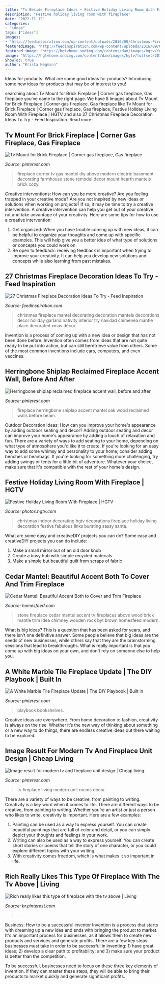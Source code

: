 ```yaml
---
title: "Tv Beside Fireplace Ideas ~ Festive Holiday Living Room With Fireplace"
description: "Festive holiday living room with fireplace"
date: "2022-11-12"
categories:
- "ideas"
tags: ["ideas"]
images:
- "http://feedinspiration.com/wp-content/uploads/2016/09/Christmas-Fireplace-Mantel-Decorating-Ideas.jpg"
featuredImage: "http://feedinspiration.com/wp-content/uploads/2016/09/Christmas-Fireplace-Mantel-Decorating-Ideas.jpg"
featured_image: "https://hgtvhome.sndimg.com/content/dam/images/hgtv/fullset/2012/10/22/0/Original_Brian-Patrick-Flynn-Holiday-House-fireplace-room-vert_s3x4.jpg.rend.hgtvcom.966.1288.suffix/1400973564938.jpeg"
image: "https://hgtvhome.sndimg.com/content/dam/images/hgtv/fullset/2012/10/22/0/Original_Brian-Patrick-Flynn-Holiday-House-fireplace-room-vert_s3x4.jpg.rend.hgtvcom.966.1288.suffix/1400973564938.jpeg"
ShowToc: true
author: "Krista Hegmann"
---
```



Ideas for products: What are some good ideas for products?
Introducing some new ideas for products that may be of interest to you!

	

		
searching about Tv Mount for Brick Fireplace | Corner gas fireplace, Gas fireplace you've came to the right page. We have 8 Images about Tv Mount for Brick Fireplace | Corner gas fireplace, Gas fireplace like Tv Mount for Brick Fireplace | Corner gas fireplace, Gas fireplace, Festive Holiday Living Room With Fireplace | HGTV and also 27 Christmas Fireplace Decoration Ideas To Try - Feed Inspiration. Read more:
		
    
## Tv Mount For Brick Fireplace | Corner Gas Fireplace, Gas Fireplace

<img loading=lazy src="https://i.pinimg.com/736x/64/26/30/6426300b1477419a10740cc924fe358c.jpg" onerror="this.onerror=null;this.src='https://tse1.mm.bing.net/th?id=OIP.NGqvUFCHcpJgrHgRS8jKewHaJo&amp;pid=15.1';" alt="Tv Mount for Brick Fireplace | Corner gas fireplace, Gas fireplace">

_Source: pinterest.com_

>fireplace corner tv gas mantel diy above modern electric basement decorating farmhouse stone remodel decor mount hearth mantels brick cozy. 

	

Creative interventions: How can you be more creative?
Are you feeling trapped in your creative mode? Are you not inspired by new ideas or solutions when working on projects? If so, it may be time to try a creative intervention. A creative intervention can help you get out of your creative rut and take advantage of your creativity. Here are some tips for how to use a creative intervention: 
1. Get organized: When you have trouble coming up with new ideas, it can be helpful to organize your thoughts and come up with specific examples. This will help give you a better idea of what type of solutions or concepts you could work on. 
2. Be open to feedback: receiving feedback is important when trying to improve your creativity. It can help you develop new solutions and concepts while also learning from past mistakes. 

    
## 27 Christmas Fireplace Decoration Ideas To Try - Feed Inspiration

<img loading=lazy src="http://feedinspiration.com/wp-content/uploads/2016/09/Christmas-Fireplace-Mantel-Decorating-Ideas.jpg" onerror="this.onerror=null;this.src='https://tse4.mm.bing.net/th?id=OIP.uXIXC9JG5kU7qiCLIIw_2wHaLJ&amp;pid=15.1';" alt="27 Christmas Fireplace Decoration Ideas To Try - Feed Inspiration">

_Source: feedinspiration.com_

>christmas fireplace mantel decorating decoration mantels decorations decor holiday garland nativity interior try navidad chimenea mantle place decorated xmas décor. 

	

Invention is a process of coming up with a new idea or design that has not been done before. Invention often comes from ideas that are not quite ready to be put into action, but can still beretrieve value from others. Some of the most common inventions include cars, computers, and even vaccines.

    
## Herringbone Shiplap Reclaimed Fireplace Accent Wall, Before And After

<img loading=lazy src="https://i.pinimg.com/736x/d2/8b/a7/d28ba754a27f792d4904fd6c482e830d.jpg" onerror="this.onerror=null;this.src='https://tse2.mm.bing.net/th?id=OIP.qsfOjAc8Q2wLAoVoL38raAHaHa&amp;pid=15.1';" alt="Herringbone shiplap reclaimed fireplace accent wall, before and after">

_Source: pinterest.com_

>fireplace herringbone shiplap accent mantel oak wood reclaimed walls before beam. 

	

Outdoor Decoration Ideas: How can you improve your home's appearance by adding outdoor seating and decor?
Adding outdoor seating and decor can improve your home's appearance by adding a touch of relaxation and fun. There are a variety of ways to add seating to your home, depending on what type of atmosphere you'd like it to create. If you're looking for an easy way to add some whimsy and personality to your home, consider adding benches or beanbags. If you're looking for something more challenging, try adding swings or tents for a little bit of adventure. Whatever your choice, make sure that it's compatible with the rest of your home's design.

    
## Festive Holiday Living Room With Fireplace | HGTV

<img loading=lazy src="https://hgtvhome.sndimg.com/content/dam/images/hgtv/fullset/2012/10/22/0/Original_Brian-Patrick-Flynn-Holiday-House-fireplace-room-vert_s3x4.jpg.rend.hgtvcom.966.1288.suffix/1400973564938.jpeg" onerror="this.onerror=null;this.src='https://tse3.mm.bing.net/th?id=OIP.1vbf_k5aSQb82L_sXD7hnAHaJ4&amp;pid=15.1';" alt="Festive Holiday Living Room With Fireplace | HGTV">

_Source: photos.hgtv.com_

>christmas indoor decorating hgtv decorations fireplace holiday living decoration festive fabulous links bursting sassy santa. 

	

What are some easy and creativeDIY projects you can do?
Some easy and creativeDIY projects you can do include:
1. Make a small mirror out of an old door knob
2. Create a busy hub with simple recycled materials
3. Make a simple but beautiful quilt from scraps of fabric

    
## Cedar Mantel: Beautiful Accent Both To Cover And Trim Fireplace

<img loading=lazy src="https://homesfeed.com/wp-content/uploads/2015/07/simple-stone-fireplace-idea-with-cedar-accent-above-the-arched-style-with-television-set-upon-brown-glossy-flooring-idea.jpg" onerror="this.onerror=null;this.src='https://tse1.mm.bing.net/th?id=OIP.JjrS_uJ9LPL_FtMd9Ag7EQHaJ1&amp;pid=15.1';" alt="Cedar Mantel: Beautiful Accent Both to Cover and Trim Fireplace">

_Source: homesfeed.com_

>stone fireplace cedar mantel accent tv fireplaces above wood brick mantle trim idea chimney wooden rock byt brown homesfeed modern. 

	

What is big ideas?
This is a question that has been asked for years, and there isn't one definitive answer. Some people believe that big ideas are the seeds of new businesses, while others say that they are the brainstorming sessions that lead to breakthroughs. What is really important is that you come up with big ideas on your own, and don't rely on someone else to help you.

    
## A White Marble Tile Fireplace Update | The DIY Playbook | Built In

<img loading=lazy src="https://i.pinimg.com/736x/87/dd/50/87dd50aa0e60bd3f62cd931fd785488c.jpg" onerror="this.onerror=null;this.src='https://tse3.mm.bing.net/th?id=OIP.2KTwPOcW_bcBkKO05rdhZAHaLH&amp;pid=15.1';" alt="A White Marble Tile Fireplace Update | The DIY Playbook | Built in">

_Source: pinterest.com_

>playbook bookshelves. 

	

Creative ideas are everywhere. From home decoration to fashion, creativity is always on the rise. Whether it’s the new way of thinking about something or a new way to do things, there are endless creative ideas out there waiting to be explored.

    
## Image Result For Modern Tv And Fireplace Unit Design | Cheap Living

<img loading=lazy src="https://i.pinimg.com/736x/bc/11/0e/bc110e6cb4585a5aa3b287476116a2b1.jpg" onerror="this.onerror=null;this.src='https://tse4.mm.bing.net/th?id=OIP.fyjwXoVEXG-gUAEWdQa2UwHaJ3&amp;pid=15.1';" alt="Image result for modern tv and fireplace unit design | Cheap living">

_Source: pinterest.com_

>tv fireplace living modern unit rooms decor. 

	

There are a variety of ways to be creative, from painting to writing.
Creativity is a key word when it comes to life. There are different ways to be creative, from painting to writing. Whether you’re an artist or just a person who likes to write, creativity is important. Here are a few examples: 
1. Painting can be used as a way to express yourself. You can create beautiful paintings that are full of color and detail, or you can simply depict your thoughts and feelings in your work. 
2. Writing can also be used as a way to express yourself. You can create short stories or poems that tell the story of one character, or you could explore different topics with your writing. 
3. With creativity comes freedom, which is what makes it so important in life.

    
## Rich Really Likes This Type Of Fireplace With The Tv Above | Living

<img loading=lazy src="https://i.pinimg.com/736x/35/02/ca/3502cabd1a4af8572981ab3b22693b0b.jpg" onerror="this.onerror=null;this.src='https://tse2.mm.bing.net/th?id=OIP.1ocQREa_zwOMaa_ZTIqZzQHaNK&amp;pid=15.1';" alt="Rich really likes this type of fireplace with the tv above | Living">

_Source: br.pinterest.com_

>. 

	

Business: How to be a successful inventor
Invention is a process that starts with dreaming up a new idea and ends with bringing the product to market. It's an important process for businesses, as it allows them to create new products and services and generate profits.
There are a few key steps businesses must take in order to be successful in inventing: 1) have great ideas; 2) develop a clear path to profitability; and 3) make sure your product is better than the competition.

To be successful, businesses need to focus on these three key elements of invention. If they can master these steps, they will be able to bring their products to market quickly and generate significant profits.

